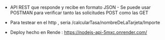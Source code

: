 - API REST que responde y recibe en formato JSON  - Se puede usar POSTMAN para verificar tanto las solicitudes POST como las GET
- Para testear en el http , seria /calcularTasa/nombreDeLaTarjeta/Importe
  
- Deploy hecho en Rende : https://nodejs-api-5mxc.onrender.com/  
